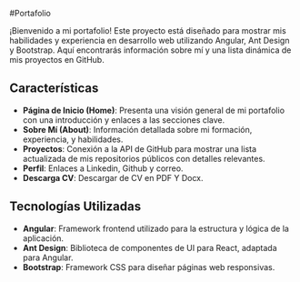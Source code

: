 #Portafolio

¡Bienvenido a mi portafolio! Este proyecto está diseñado para mostrar mis habilidades y experiencia en desarrollo web utilizando Angular, Ant Design y Bootstrap. Aquí encontrarás información sobre mí y una lista dinámica de mis proyectos en GitHub.

## Características

- **Página de Inicio (Home)**: Presenta una visión general de mi portafolio con una introducción y enlaces a las secciones clave.
- **Sobre Mí (About)**: Información detallada sobre mi formación, experiencia, y habilidades.
- **Proyectos**: Conexión a la API de GitHub para mostrar una lista actualizada de mis repositorios públicos con detalles relevantes.
- **Perfil**: Enlaces a Linkedin, Github y correo.
- **Descarga CV**: Descargar de CV en PDF Y Docx.

## Tecnologías Utilizadas

- **Angular**: Framework frontend utilizado para la estructura y lógica de la aplicación.
- **Ant Design**: Biblioteca de componentes de UI para React, adaptada para Angular.
- **Bootstrap**: Framework CSS para diseñar páginas web responsivas.
